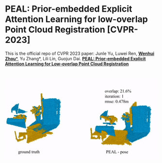 # PEAL:  Prior-embedded Explicit Attention Learning for low-overlap Point Cloud Registration [CVPR-2023]
This is the official repo of CVPR 2023 paper: Junle Yu, Luwei Ren, [**Wenhui Zhou***](https://faculty.hdu.edu.cn/jsjxy/zwh_en/main.htm), Yu Zhang*, Lili Lin, Guojun Dai. [**PEAL: Prior-embedded Explicit Attention Learning for Low-overlap Point Cloud Registration**](https://doi.org/10.1109/CVPR52729.2023.01698) <div  align="center">  
<img src="https://github.com/Gardlin/PEAL/blob/main/assets/iter_sample.gif" alt="show" align=center  />
</div>  
